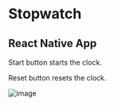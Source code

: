 # Stopwatch
## React Native App

Start button starts the clock.

Reset button resets the clock.

![image](https://user-images.githubusercontent.com/55435990/151528736-901dc0a3-12e2-4a24-abc2-22d869b59509.png)
